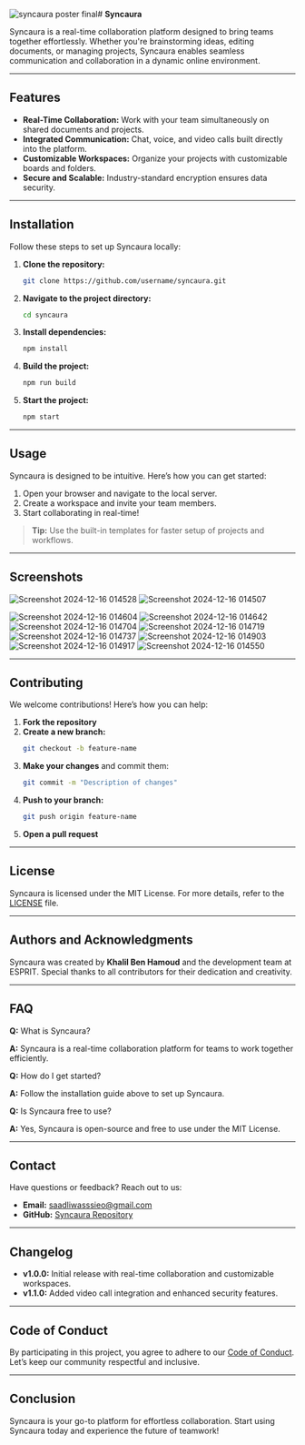 ![syncaura poster final](https://github.com/user-attachments/assets/95e702d3-3d7c-4552-89d6-38aafa350e33)# **Syncaura**



Syncaura is a real-time collaboration platform designed to bring teams together effortlessly. Whether you're brainstorming ideas, editing documents, or managing projects, Syncaura enables seamless communication and collaboration in a dynamic online environment.

---

## **Features**

- **Real-Time Collaboration:** Work with your team simultaneously on shared documents and projects.
- **Integrated Communication:** Chat, voice, and video calls built directly into the platform.
- **Customizable Workspaces:** Organize your projects with customizable boards and folders.
- **Secure and Scalable:** Industry-standard encryption ensures data security.

---

## **Installation**

Follow these steps to set up Syncaura locally:

1. **Clone the repository:**
   ```bash
   git clone https://github.com/username/syncaura.git
   ```

2. **Navigate to the project directory:**
   ```bash
   cd syncaura
   ```

3. **Install dependencies:**
   ```bash
   npm install
   ```

4. **Build the project:**
   ```bash
   npm run build
   ```

5. **Start the project:**
   ```bash
   npm start
   ```

---

## **Usage**

Syncaura is designed to be intuitive. Here’s how you can get started:

1. Open your browser and navigate to the local server.
2. Create a workspace and invite your team members.
3. Start collaborating in real-time!

> **Tip:** Use the built-in templates for faster setup of projects and workflows.

---

## **Screenshots**
![Screenshot 2024-12-16 014528](https://github.com/user-attachments/assets/88919236-a8f8-4619-bec5-547543e71f3f)
![Screenshot 2024-12-16 014507](https://github.com/user-attachments/assets/e7150792-0770-472f-b42b-730db2a17a0f)

![Screenshot 2024-12-16 014604](https://github.com/user-attachments/assets/e8f7125d-5f9a-4280-a146-0d79d40e774b)
![Screenshot 2024-12-16 014642](https://github.com/user-attachments/assets/eddc2adc-b86c-431d-bd3e-35ee933397d1)
![Screenshot 2024-12-16 014704](https://github.com/user-attachments/assets/2f3f3dde-b1f4-46c2-b5c2-e530bee26804)
![Screenshot 2024-12-16 014719](https://github.com/user-attachments/assets/f6adf9b8-dd0e-4d34-a11c-f18e6b472279)
![Screenshot 2024-12-16 014737](https://github.com/user-attachments/assets/80c69d49-3874-4a5b-85f1-a4d286c3e297)
![Screenshot 2024-12-16 014903](https://github.com/user-attachments/assets/9de99b32-1e80-4532-96e0-a5dee9a987de)
![Screenshot 2024-12-16 014917](https://github.com/user-attachments/assets/99ebb4d4-facb-404b-91c1-83ee45cc1abe)
![Screenshot 2024-12-16 014550](https://github.com/user-attachments/assets/856449ba-32cc-43f1-a78a-b9823102dc48)

---

## **Contributing**

We welcome contributions! Here’s how you can help:

1. **Fork the repository**
2. **Create a new branch:**
   ```bash
   git checkout -b feature-name
   ```
3. **Make your changes** and commit them:
   ```bash
   git commit -m "Description of changes"
   ```
4. **Push to your branch:**
   ```bash
   git push origin feature-name
   ```
5. **Open a pull request**

---

## **License**

Syncaura is licensed under the MIT License. For more details, refer to the [LICENSE](LICENSE) file.

---

## **Authors and Acknowledgments**

Syncaura was created by **Khalil Ben Hamoud** and the development team at ESPRIT. Special thanks to all contributors for their dedication and creativity.

---

## **FAQ**

**Q:** What is Syncaura?

**A:** Syncaura is a real-time collaboration platform for teams to work together efficiently.

**Q:** How do I get started?

**A:** Follow the installation guide above to set up Syncaura.

**Q:** Is Syncaura free to use?

**A:** Yes, Syncaura is open-source and free to use under the MIT License.

---

## **Contact**

Have questions or feedback? Reach out to us:

- **Email:** [saadliwasssieo@gmail.com](mailto:saadliwassieo@gmail.com)
- **GitHub:** [Syncaura Repository](https://github.com/S3adlyy/syncaura)

---

## **Changelog**

- **v1.0.0:** Initial release with real-time collaboration and customizable workspaces.
- **v1.1.0:** Added video call integration and enhanced security features.

---

## **Code of Conduct**

By participating in this project, you agree to adhere to our [Code of Conduct](CODE_OF_CONDUCT.md). Let’s keep our community respectful and inclusive.

---

## **Conclusion**

Syncaura is your go-to platform for effortless collaboration. Start using Syncaura today and experience the future of teamwork!

